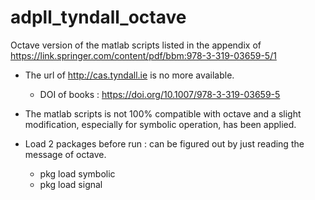 # adpll_tyndall_octave
Octave version of the matlab scripts listed in the appendix of https://link.springer.com/content/pdf/bbm:978-3-319-03659-5/1

* The url of http://cas.tyndall.ie is no more available.
  - DOI of books : https://doi.org/10.1007/978-3-319-03659-5
* The matlab scripts is not 100% compatible with octave and a slight modification, especially for symbolic operation, has been applied.

* Load 2 packages before run : can be figured out by just reading the message of octave.
  - pkg load symbolic
  - pkg load signal
